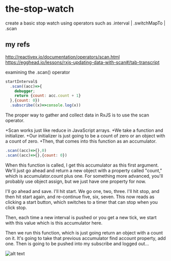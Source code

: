 # the-stop-watch
create a basic stop watch using operators such as .interval | .switchMapTo | .scan

## my refs
http://reactivex.io/documentation/operators/scan.html  
https://egghead.io/lessons/rxjs-updating-data-with-scan#/tab-transcript

examining the .scan() operator
```js
startInterval$
  .scan((acc)=>{
    debugger;
    return {count: acc.count + 1}
  },{count: 0})
  .subscribe((x)=>console.log(x))
  ```
  
The proper way to gather and collect data in RxJS is to use the scan operator.

+Scan works just like reduce in JavaScript arrays. 
+We take a function and initializer. 
+Our initializer is just going to be a count of zero or an object with a count of zero. 
+Then, that comes into this function as an accumulator.
```js
.scan((acc)=>{},0)
.scan((acc)=>{},{count: 0})
```


When this function is called, I get this accumulator as this first argument. We'll just go ahead and return a new object with a property called "count," which is accumulator.count plus one. For something more advanced, you'll probably use object assign, but we just have one property for now.

I'll go ahead and save. I'll hit start. We go one, two, three. I'll hit stop, and then hit start again, and re-continue five, six, seven. This now reads as clicking a start button, which switches to a timer that can stop when you click stop.

Then, each time a new interval is pushed or you get a new tick, we start with this value which is this accumulator here.

Then we run this function, which is just going return an object with a count on it. It's going to take that previous accumulator find account property, add one. Then is going to be pushed into my subscribe and logged out...

![alt text](http://reactivex.io/documentation/operators/images/scanSeed.js.png)
